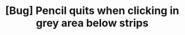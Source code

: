 ---
title: '[Bug] Pencil quits when clicking in grey area below strips'
redirect_to:
  - 'https://discuss.pencil2d.org/t/bug-pencil-quits-when-clicking-in-grey-area-below-strips/1111'
---